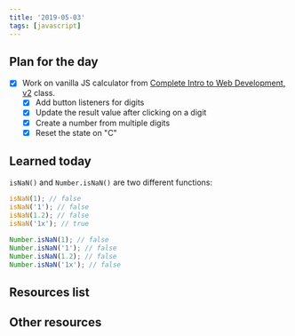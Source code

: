 ```yaml
---
title: '2019-05-03'
tags: [javascript]
---
```


## Plan for the day

- [x] Work on vanilla JS calculator from [Complete Intro to Web Development, v2](https://frontendmasters.com/courses/web-development-v2/) class.
  - [x] Add button listeners for digits
  - [x] Update the result value after clicking on a digit
  - [x] Create a number from multiple digits
  - [x] Reset the state on "C"

## Learned today

`isNaN()` and `Number.isNaN()` are two different functions:

```javascript
isNaN(1); // false
isNaN('1'); // false
isNaN(1.2); // false
isNaN('1x'); // true
```

```javascript
Number.isNaN(1); // false
Number.isNaN('1'); // false
Number.isNaN(1.2); // false
Number.isNaN('1x'); // false
```

## Resources list

## Other resources
